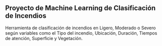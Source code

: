## Proyecto de Machine Learning de Clasificación de Incendios

Herramienta de clasificación de incendios en Ligero, Moderado o Severo según variables como el Tipo del incendio, Ubicación, Duración, Tiempos de atención, Superficie y Vegetación.
